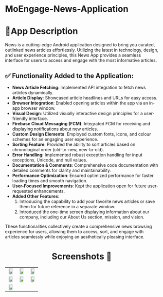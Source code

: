 # MoEngage-News-Application


# 📜App Description

News is a cutting-edge Android application designed to bring you curated, outlinked news articles effortlessly. Utilizing the latest in technology, design, and user experience principles, this News App provides a seamless interface for users to access and engage with the most informative articles.

## ✅ Functionality Added to the Application:

- **News Article Fetching**: Implemented API integration to fetch news articles dynamically.
- **Article Display**: Showcased article headlines and URLs for easy access.
- **Browser Integration**: Enabled opening articles within the app via an in-app browser window.
- **Visual Design**: Utilized visually interactive design principles for a user-friendly interface.
- **Firebase Cloud Messaging (FCM)**: Integrated FCM for receiving and displaying notifications about new articles.
- **Custom Design Elements**: Employed custom fonts, icons, and colour schemes for an engaging user experience.
- **Sorting Feature**: Provided the ability to sort articles based on chronological order (old-to-new, new-to-old).
- **Error Handling**: Implemented robust exception handling for input exceptions, Unicode, and null values.
- **Documentation & Comments**: Comprehensive code documentation with detailed comments for clarity and maintainability.
- **Performance Optimization**: Ensured optimized performance for faster loading times and smooth navigation.
- **User-Focused Improvements**: Kept the application open for future user-requested enhancements.
- **Added Other Features**:
  1. Introducing the capability to add your favorite news articles or save them for future reference in a separate window.
  2. Introduced the one-time screen displaying information about our company, including our About Us section, mission, and vision.

These functionalities collectively create a comprehensive news browsing experience for users, allowing them to access, sort, and engage with articles seamlessly while enjoying an aesthetically pleasing interface.




## <h1 align=center>Screenshots 📸</h1>


||||
|:----------------------------------------:|:-----------------------------------------:|:-----------------------------------------:|
| <img src= "https://github.com/Suryansh1720001/MoEngage-News-Application/assets/85965606/f3c6fcd6-9c27-433d-b4ea-4a506d6dc2a8" width="80%" height="70%"> | <img src= "https://github.com/Suryansh1720001/MoEngage-News-Application/assets/85965606/ecb4a4a5-ec9b-4d68-9f32-a5d2cc2c5e9d" width="80%" height="70%"> | <img src= "https://github.com/Suryansh1720001/MoEngage-News-Application/assets/85965606/21ed9eed-84aa-45c8-8cc3-abc101c23df1" width="80%" height="70%"> |
| <img src= "https://github.com/Suryansh1720001/MoEngage-News-Application/assets/85965606/7bceab06-9d56-460f-a4c3-18165c1b49c2" width="80%" height="70%"> |  <img src= "https://github.com/Suryansh1720001/MoEngage-News-Application/assets/85965606/0a4842d9-11ef-4e44-aaba-17c103b80a35" width="80%" height="70%">  |  <img src= "https://github.com/Suryansh1720001/MoEngage-News-Application/assets/85965606/4975cdc4-0449-49d7-9216-98aee80f8796" width="80%" height="70%">  |
|<img src= "https://github.com/Suryansh1720001/MoEngage-News-Application/assets/85965606/33bb8f67-993d-47e9-8fc1-c40f3d8ba85e" width="80%" height="70%">||




